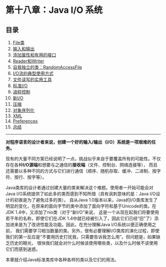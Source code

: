 # 第十八章：Java I/O 系统
## 目录
1. [File类](18.1_The_File_class.md)
2. [输入和输出](18.2_Input_and_output.md)
3. [添加属性和有用的接口](18.3_Adding_attributes_and_useful_interfaces.md)
4. [Reader和Writer](18.4_Readers_&_Writers.md)
5. [自我独立的类：RandomAccessFile](18.5_Off_by_itself_RandomAccessFile.md)
6. [I/O流的典型使用方式](18.6_Typical_uses_of_IO_streams.md)
7. [文件读写的实用工具](18.7_File_reading_&_writing_utilities.md)
8. [标准I/O](18.8_Standard_IO.md)
9. [进程控制](18.9_Process_control.md)
10. [新I/O](18.10_New_IO.md)
11. [压缩](18.11_Compression.md)
12. [对象序列化](18.12_Object_serialization.md)
13. [XML](18.13_XML.md)
14. [Preferences](18.14_Preferences.md)
15. [总结](18.15_Summary.md)

---

**对程序语言的设计者来说，创建一个好的输入/输出（I/O）系统是一项艰难的任务。**

现有的大量不同方案已经说明了一点。挑战似乎来自于要覆盖所有的可能性。不仅存在各种**I/O源端**和想要与之通信的**接收端**（文件、控制台、网络连接等），
而且还需要以多种不同的方式与它们进行通信（顺序、随机存取、缓冲、二进制、按字符、按行、按字等）。  

Java类库的设计者通过创建大量的类来解决这个难题。使用者一开始可能会对Java I/O系统提供了如此多的类而感到不知所措（具有讽刺意味的是：Java I/O设计的初衷是为了避免过多的类）。
自从Java 1.0版本以来，Java的I/O类库发生了明显的变化，在原来的面向字节的类中添加了面向字符和基于Unicode的类。在JDK 1.4中，又添加了nio类（对于“新I/O”来说，
这是一个从现在起我们将要使用若干年的名称，即使它们在JDK 1.4中就已经被引入了，因此它们已经“旧”了）添加进来是为了改进性能及功能。因此，在充分理解Java I/O系统以便正确使用之前，
我们需要学习相当数量的类。另外，很有必要理解I/O类库的演化过程，即使我们的第一反应是“不要用历史打扰我，只需要告诉我怎么用”。但问题是，如果缺乏历史的眼光，
很快我们就会对什么时候该使用哪些类，以及什么时候不该使用它们而感到迷惑。

本章就介绍Java标准类库中各种各样的类以及它们的用法。
